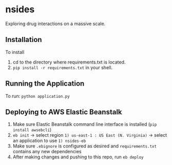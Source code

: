 # nsides
Exploring drug interactions on a massive scale.

## Installation
To install

1. cd to the directory where requirements.txt is located.
2. `pip install -r requirements.txt` in your shell.

## Running the Application

To run: `python application.py`

## Deploying to AWS Elastic Beanstalk

1. Make sure Elastic Beanstalk command line interface is installed (`pip install awsebcli`)
2. `eb init` -> select region `1) us-east-1 : US East (N. Virginia)` -> select an application to use `1) nsides-eb`
3. Make sure `.ebignore` is configured as desired and `requirements.txt` contains any new dependencies
4. After making changes and pushing to this repo, run `eb deploy`